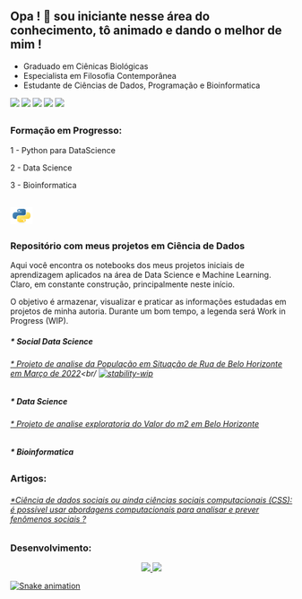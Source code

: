 ## Opa ! 👋 sou iniciante nesse área do conhecimento, tô animado e dando o melhor de mim !

* Graduado em Ciênicas Biológicas
* Especialista em Filosofia Contemporânea
* Estudante de Ciências de Dados, Programação e Bioinformatica

<div> 
  <a href="https://instagram.com/thiagoaprado88" target="_blank"><img src="https://img.shields.io/badge/-Instagram-%23E4405F?style=for-the-badge&logo=instagram&logoColor=white" target="_blank"></a>
 <a href="https://discord.gg/VXCPZkTR" target="_blank"><img src="https://img.shields.io/badge/Discord-7289DA?style=for-the-badge&logo=discord&logoColor=white" target="_blank"></a> 
  <a href = "mailto:thiagoaprado22@gmail.com"><img src="https://img.shields.io/badge/-Gmail-%23333?style=for-the-badge&logo=gmail&logoColor=white" target="_blank"></a>
  <a href="https://www.linkedin.com/in/thiago-de-almeida-prado-2a53601b9/" target="_blank"><img src="https://img.shields.io/badge/-LinkedIn-%230077B5?style=for-the-badge&logo=linkedin&logoColor=white" target="_blank"></a> 
 <a href="https://medium.com/@thiagoaprado22" target="_blank"><img src="https://img.shields.io/badge/Medium-12100E?style=for-the-badge&logo=medium&logoColor=white" target="_blank"></a>
</div>

##

### Formação em Progresso:

1 - Python para DataScience

2 - Data Science

3 - Bioinformatica


</div>
<div style="display: inline_block"><br>
  <img align="center" alt="Rafa-Python" height="30" width="40" src="https://raw.githubusercontent.com/devicons/devicon/master/icons/python/python-original.svg">
  
##

### Repositório com meus projetos em Ciência de Dados
Aqui você encontra os notebooks dos meus projetos iniciais de aprendizagem aplicados na área de Data Science e Machine Learning. Claro, em constante construção, principalmente neste início. 

O objetivo é armazenar, visualizar e praticar as informações estudadas em projetos de minha autoria. Durante um bom tempo, a legenda será Work in Progress (WIP). 
 
#####  * Social Data Science 
###### [* Projeto de analise da População em Situação de Rua de Belo Horizonte em Março de 2022](https://github.com/thiagoaprado22/Social_Data_Science_Experience)<br/ [![stability-wip](https://img.shields.io/badge/stability-wip-lightgrey.svg)](https://github.com/thiagoaprado22/Social_Data_Science_Experience)
#####  * Data Science
###### [* Projeto de analise exploratoria do Valor do m2 em Belo Horizonte](https://github.com/thiagoaprado22/Data_Science-)<br/>
       
#####  * Bioinformatica
  
##
  
### Artigos:   
  
###### [*Ciência de dados sociais ou ainda ciências sociais computacionais (CSS): é possível usar abordagens computacionais para analisar e prever fenômenos sociais ?](https://medium.com/@thiagoaprado22/ci%C3%AAncia-de-dados-sociais-ou-ainda-ci%C3%AAncias-sociais-computacionais-css-%C3%A9-poss%C3%ADvel-usar-abordagens-bbdcc6184558)  
  
##
  
### Desenvolvimento:
</div>
<div align="center">
  <a href="https://github.com/thiagoaprado22">
  <img height="120em" src="https://github-readme-stats.vercel.app/api?username=thiagoaprado22&show_icons=true&theme=gruvbox&include_all_commits=true&count_private=true"/>
  <img height="120em" src="https://github-readme-stats.vercel.app/api/top-langs/?username=thiagoaprado22&layout=compact&langs_count=7&theme=gruvbox"/>
</div>
 
  ![Snake animation](https://github.com/thiagoaprado22/thiagoaprado22/blob/output/github-contribution-grid-snake.svg)
 
</div>

##
